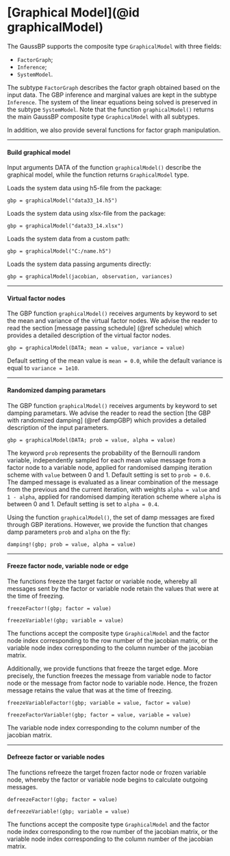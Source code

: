 # [Graphical Model](@id graphicalModel)

The GaussBP supports the composite type `GraphicalModel` with three fields:
- `FactorGraph`;
- `Inference`;
- `SystemModel`.

The subtype `FactorGraph` describes the factor graph obtained based on the input data. The GBP inference and marginal values are kept in the subtype `Inference`. The system of the linear equations being solved is preserved in the subtype `SystemModel`. Note that the function `graphicalModel()` returns the main GaussBP composite type `GraphicalModel` with all subtypes.

In addition, we also provide several functions for factor graph manipulation.

---

#### Build graphical model

Input arguments DATA of the function `graphicalModel()` describe the graphical model, while the function returns `GraphicalModel` type.

Loads the system data using h5-file from the package:
```julia-repl
gbp = graphicalModel("data33_14.h5")
```

Loads the system data using xlsx-file from the package:
```julia-repl
gbp = graphicalModel("data33_14.xlsx")
```

Loads the system data from a custom path:
```julia-repl
gbp = graphicalModel("C:/name.h5")
```

Loads the system data passing arguments directly:
```julia-repl
gbp = graphicalModel(jacobian, observation, variances)
```

---

#### Virtual factor nodes

The GBP function `graphicalModel()` receives arguments by keyword to set the mean and variance of the virtual factor nodes. We advise the reader to read the section [message passing schedule] (@ref schedule) which provides a detailed description of the virtual factor nodes.

```julia-repl
gbp = graphicalModel(DATA; mean = value, variance = value)
```
Default setting of the mean value is `mean = 0.0`, while the default variance is equal to `variance = 1e10`.

---

#### Randomized damping parametars

The GBP function `graphicalModel()` receives arguments by keyword to set damping parametars. We advise the reader to read the section [the GBP with randomized damping] (@ref dampGBP) which provides a detailed description of the input parameters.
```julia-repl
gbp = graphicalModel(DATA; prob = value, alpha = value)
```
The keyword `prob` represents the probability of the Bernoulli random variable, independently sampled for each mean value message from a factor node to a variable node, applied for randomised damping iteration scheme with `value` between 0 and 1. Default setting is set to `prob = 0.6`. The damped message is evaluated as a linear combination of the message from the previous and the current iteration, with weights `alpha = value` and `1 - alpha`, applied for randomised damping iteration scheme where `alpha` is between 0 and 1. Default setting is set to `alpha = 0.4`.

Using the function `graphicalModel()`, the set of damp messages are fixed through GBP iterations. However, we provide the function that changes damp parameters `prob` and `alpha` on the fly:
```julia-repl
damping!(gbp; prob = value, alpha = value)
```

---

#### Freeze factor node, variable node or edge
The functions freeze the target factor or variable node, whereby all messages sent by the factor or variable node retain the values that were at the time of freezing.
```julia-repl
freezeFactor!(gbp; factor = value)
```
```julia-repl
freezeVariable!(gbp; variable = value)
```
The functions accept the composite type `GraphicalModel` and the factor node index corresponding to the row number of the jacobian matrix, or the variable node index corresponding to the column number of the jacobian matrix.

Additionally, we provide functions that freeze the target edge. More precisely, the function freezes the message from variable node to factor node or the message from factor node to variable node. Hence, the frozen message retains the value that was at the time of freezing.
```julia-repl
freezeVariableFactor!(gbp; variable = value, factor = value)
```
```julia-repl
freezeFactorVariable!(gbp; factor = value, variable = value)
```
The variable node index corresponding to the column number of the jacobian matrix.

---

#### Defreeze factor or variable nodes
The functions refreeze the target frozen factor node or frozen variable node, whereby the factor or variable node begins to calculate outgoing messages.
```julia-repl
defreezeFactor!(gbp; factor = value)
```
```julia-repl
defreezeVariable!(gbp; variable = value)
```
The functions accept the composite type `GraphicalModel` and the factor node index corresponding to the row number of the jacobian matrix, or the variable node index corresponding to the column number of the jacobian matrix.